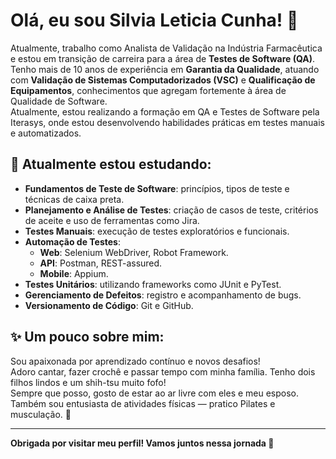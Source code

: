 # Olá, eu sou Silvia Leticia Cunha! 👋

Atualmente, trabalho como Analista de Validação na Indústria Farmacêutica e estou em transição de carreira para a área de **Testes de Software (QA)**.  
Tenho mais de 10 anos de experiência em **Garantia da Qualidade**, atuando com **Validação de Sistemas Computadorizados (VSC)** e **Qualificação de Equipamentos**, conhecimentos que agregam fortemente à área de Qualidade de Software.  
Atualmente, estou realizando a formação em QA e Testes de Software pela Iterasys, onde estou desenvolvendo habilidades práticas em testes manuais e automatizados.

## 🌱 Atualmente estou estudando:

- **Fundamentos de Teste de Software**: princípios, tipos de teste e técnicas de caixa preta.
- **Planejamento e Análise de Testes**: criação de casos de teste, critérios de aceite e uso de ferramentas como Jira.
- **Testes Manuais**: execução de testes exploratórios e funcionais.
- **Automação de Testes**:
  - **Web**: Selenium WebDriver, Robot Framework.
  - **API**: Postman, REST-assured.
  - **Mobile**: Appium.
- **Testes Unitários**: utilizando frameworks como JUnit e PyTest.
- **Gerenciamento de Defeitos**: registro e acompanhamento de bugs.
- **Versionamento de Código**: Git e GitHub.

## ✨ Um pouco sobre mim:

Sou apaixonada por aprendizado contínuo e novos desafios!  
Adoro cantar, fazer crochê e passar tempo com minha família. Tenho dois filhos lindos e um shih-tsu muito fofo!  
Sempre que posso, gosto de estar ao ar livre com eles e meu esposo. Também sou entusiasta de atividades físicas — pratico Pilates e musculação. 🌳

---

**Obrigada por visitar meu perfil! Vamos juntos nessa jornada 🚀**
